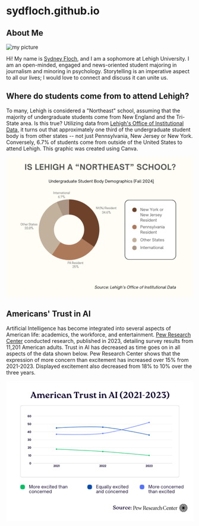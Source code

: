 # sydfloch.github.io

## About Me

![my picture](https://github.com/sydfloch/sydfloch.github.io/blob/main/MUGS_09012024_14.jpg?raw=true)

Hi! My name is [Sydney Floch](www.linkedin.com/in/sydney-floch-153947291), and I am a sophomore at Lehigh University. I am an open-minded, engaged and news-oriented student majoring in journalism and minoring in psychology. Storytelling is an imperative aspect to all our lives; I would love to connect and discuss it can unite us.

## Where do students come from to attend Lehigh? 

To many, Lehigh is considered a "Northeast" school, assuming that the majority of undergraduate students come from New England and the Tri-State area. Is this true? Utilizing data from [Lehigh's Office of Institutional Data,](https://data.lehigh.edu/sites/data.lehigh.edu/files/LUprofile_2024.pdf) it turns out that approximately one third of the undergraduate student body is from other states -- not just Pennsylvania, New Jersey or New York. Conversely, 6.7% of students come from outside of the United States to attend Lehigh. This graphic was created using Canva.
  
![infographic](https://github.com/sydfloch/sydfloch.github.io/blob/main/Lehigh%20Student%20Demographics%20Fall24.png?raw=true)

## Americans' Trust in AI

Artificial Intelligence has become integrated into several aspects of American life: academics, the workforce, and entertainment. [Pew Research Center](https://www.pewresearch.org/short-reads/2023/11/21/what-the-data-says-about-americans-views-of-artificial-intelligence/) conducted research, published in 2023, detailing survey results from 11,201 American adults. Trust in AI has decreased as time goes on in all aspects of the data shown below. Pew Research Center shows that the expression of more concern than excitement has increased over 15% from 2021-2023. Displayed excitement also decreased from 18% to 10% over the three years.  

 ![bar graph](https://github.com/sydfloch/sydfloch.github.io/blob/main/American%20Trust%20in%20AI.png?raw=true) 
